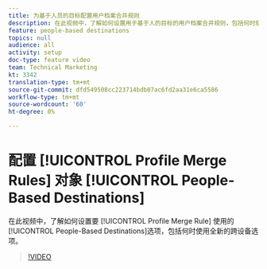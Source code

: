 ```yaml
---
title: 为基于人员的目标配置用户档案合并规则
description: 在此视频中，了解如何设置用于基于人的目标的用户档案合并规则，包括何时使用全新的跨设备选项。
feature: people-based destinations
topics: null
audience: all
activity: setup
doc-type: feature video
team: Technical Marketing
kt: 3342
translation-type: tm+mt
source-git-commit: dfd549508cc223714bdb07ac6fd2aa31e6ca5586
workflow-type: tm+mt
source-wordcount: '60'
ht-degree: 0%

---
```



# 配置 [!UICONTROL Profile Merge Rules] 对象 [!UICONTROL People-Based Destinations]

在此视频中，了解如何设置要 [!UICONTROL Profile Merge Rule] 使用的 [!UICONTROL People-Based Destinations]选项，包括何时使用全新的跨设备选项。

>[!VIDEO](https://video.tv.adobe.com/v/29076/?quality=12)
